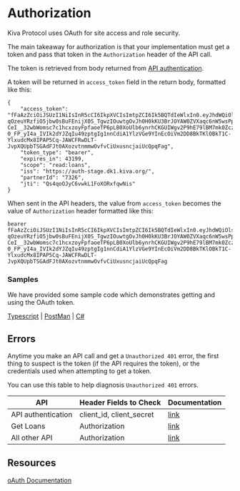 # Authorization

Kiva Protocol uses OAuth for site access and role security.

The main takeaway for authorization is that your implementation must get a token and pass that token in the `Authorization` header of the API call.

The token is retrieved from body returned from [API authentication](https://kivapartnerhelpcenter.zendesk.com/hc/en-us/articles/360051231131-API-authentication-client-credential-flow-).

A token will be returned in `access_token` field in the return body, formatted like this:
```
{
    "access_token": "fFaAzZciOiJSUzI1NiIsInR5cCI6IkpXVCIsImtpZCI6Ik5BQTdIeWlxIn0.eyJhdWQiOlsiaHR0cHM6Ly9wYXJ0bmVyLWFwaS1zdGFnZS5kazEua2l2YS5vcmciXSwic2NvcGUiOlsicmVhZDpsb2FucyJdLCJpc3MiOiJodHRwczovL2F1dGgtc3RhZ2UuZGsxLmtpdmEub3JnLyIsInBhcnRuZXJJZCI6IjYzIiwiZXhwIjoxNjY5Nzc4MjQyLCJqdGkiOiJRczRxb09KeUM2dndrTDFGb1hPUnhmcXdOaXMiLCJjbGllbnRfaWQiOiJneWtxNHpMTkdwWUJtMTM0dTl5QTVhbkUyZGwzNlpQTWoifQ.YmCB_ODPiaVwh-qOzeuYRzfiO5jbw0sBuFEnijX0S_TgwzIOuwtgOvJh0H0kKU3BrJOYAW0ZVXaqc6nW5wsPpS21zptwUFiVMzXQhj97bk4hcox8H-CeI__32wbWomsc7c1hcxzoyFpfaoeTP6pLB0XoUlb6ynrhCKGUIWgv2P9hE79lBM7mk0ZczCsnyw5sB-0_FP_yI4a_IVIk2dYJZqIu49zptgIg1nnCdiA1YlzVGe9YInEcOiVm2DD8BkTKlOBkT1C-YlxudcMx8IPAP5Cq-JAWCFRwDLT-JvpXQUpbTSGAdFJt0AXozvtnmmwOvfvCiUxusncjaiUcQpqFag",
    "token_type": "bearer",
    "expires_in": 43199,
    "scope": "read:loans",
    "iss": "https://auth-stage.dk1.kiva.org/",
    "partnerId": "7326",
    "jti": "Qs4qoOJyC6vwkL1FoXORxfqwNis"
}
```

When sent in the API headers, the value from `access_token` becomes the value of `Authorization` header formatted like this:
```
bearer fFaAzZciOiJSUzI1NiIsInR5cCI6IkpXVCIsImtpZCI6Ik5BQTdIeWlxIn0.eyJhdWQiOlsiaHR0cHM6Ly9wYXJ0bmVyLWFwaS1zdGFnZS5kazEua2l2YS5vcmciXSwic2NvcGUiOlsicmVhZDpsb2FucyJdLCJpc3MiOiJodHRwczovL2F1dGgtc3RhZ2UuZGsxLmtpdmEub3JnLyIsInBhcnRuZXJJZCI6IjYzIiwiZXhwIjoxNjY5Nzc4MjQyLCJqdGkiOiJRczRxb09KeUM2dndrTDFGb1hPUnhmcXdOaXMiLCJjbGllbnRfaWQiOiJneWtxNHpMTkdwWUJtMTM0dTl5QTVhbkUyZGwzNlpQTWoifQ.YmCB_ODPiaVwh-qOzeuYRzfiO5jbw0sBuFEnijX0S_TgwzIOuwtgOvJh0H0kKU3BrJOYAW0ZVXaqc6nW5wsPpS21zptwUFiVMzXQhj97bk4hcox8H-CeI__32wbWomsc7c1hcxzoyFpfaoeTP6pLB0XoUlb6ynrhCKGUIWgv2P9hE79lBM7mk0ZczCsnyw5sB-0_FP_yI4a_IVIk2dYJZqIu49zptgIg1nnCdiA1YlzVGe9YInEcOiVm2DD8BkTKlOBkT1C-YlxudcMx8IPAP5Cq-JAWCFRwDLT-JvpXQUpbTSGAdFJt0AXozvtnmmwOvfvCiUxusncjaiUcQpqFag
```


### Samples

We have provided some sample code which demonstrates getting and using the OAuth token.

[Typescript](../samples/typescript/README.md) | [PostMan](../samples/postman/README.md) | [C#](../samples/dotnet/README.md)

## Errors

Anytime you make an API call and get a `Unauthorized 401` error, the first thing to suspect is the token (if the API requires the token), 
or the credentials used when attempting to get a token.

You can use this table to help diagnosis `Unauthorized 401` errors.

| API | Header Fields to Check   | Documentation                                                                                                               |
| ------ |--------------------------|-----------------------------------------------------------------------------------------------------------------------------|
| API authentication | client_id, client_secret | [link](https://kivapartnerhelpcenter.zendesk.com/hc/en-us/articles/360051231131-API-authentication-client-credential-flow-) | 
| Get Loans | Authorization            | [link](https://kivapartnerhelpcenter.zendesk.com/hc/en-us/articles/360051230151-Using-the-API-loans-fetch-endpoint)         |
| All other API | Authorization | [link](https://kivapartnerhelpcenter.zendesk.com/hc/en-us/articles/360051228911-Overview-of-Kiva-s-API)                     |



## Resources
[oAuth Documentation](https://oauth.net/2/)  